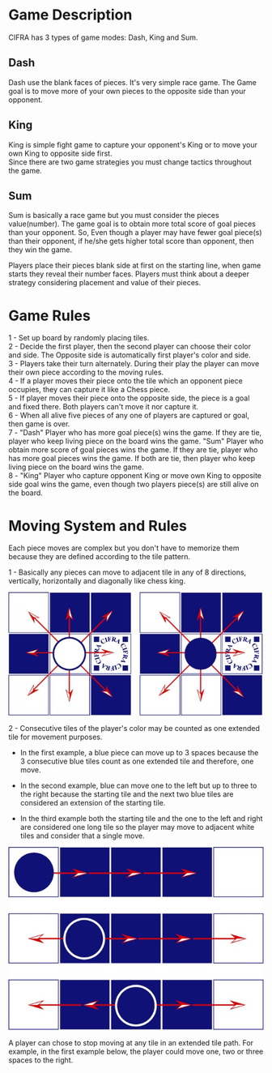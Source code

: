 # Game Description

CIFRA has 3 types of game modes: Dash, King and Sum.

## Dash

Dash use the blank faces of pieces. 
It's very simple race game. The Game goal is to move more of your own pieces to the opposite side than your opponent. 

## King

King is simple fight game to capture your opponent's King or to move your own King to opposite side first.  
Since there are two game strategies you must change tactics throughout the game.

## Sum

Sum is basically a race game but you must consider the pieces value(number). The game goal is to obtain more total score of goal pieces than your opponent. So, Even though a player may have fewer goal piece(s) than their opponent, if he/she gets higher total score than opponent, then they win the game.

Players place their pieces blank side at first on the starting line, when game starts they reveal their number faces. Players must think about a deeper strategy considering placement and value of their pieces.

# Game Rules

1 - Set up board by randomly placing tiles. <br>
2 - Decide the first player, then the second player can choose their color and side. The Opposite side is automatically first player's color and side.<br>
3 - Players take their turn alternately.  During their play the player can move their own piece according to the moving rules.<br>
4 - If a player moves their piece onto the tile which an opponent piece occupies, they can capture it like a Chess piece.<br>
5 - If player moves their piece onto the opposite side, the piece is a goal and fixed there. Both players can't move it nor capture it.<br>
6 - When all alive five pieces of any one of players are captured or goal, then game is over.  <br>
7 - "Dash" Player who has more goal piece(s) wins the game. If they are tie, player who keep living piece on the board wins the game. "Sum" Player who obtain more score of goal pieces wins the game. If they are tie, player who has more goal pieces wins the game. If both are tie, then player who keep living piece on the board wins the game.<br>
8 - "King" Player who capture opponent King or move own King to opposite side goal wins the game, even though two players piece(s) are still alive on the board.<br>

# Moving System and Rules

Each piece moves are complex but you don't have to memorize them because they are defined according to the tile pattern.

1 - Basically any pieces can move to adjacent tile in any of 8 directions, vertically, horizontally and diagonally like chess king.

![Simple Movement Example](img\simple-movement-example.jpg)

2 - Consecutive tiles of the player's color may be counted as one extended tile for movement purposes.  

- In the first example, a blue piece can move up to 3 spaces because the 3 consecutive blue tiles count as one extended tile and therefore, one move.

- In the second example, blue can move one to the left but up to three to the right because the starting tile and the next two blue tiles are considered an extension of the starting tile.

- In the third example both the starting tile and the one to the left and right are considered one long tile so the player may move to adjacent white tiles and consider that a single move.

![Extended Movement Example](img\extended-movement-examples.jpg)

A player can chose to stop moving at any tile in an extended tile path.  For example, in the first example below, the player could move one, two or three spaces to the right.